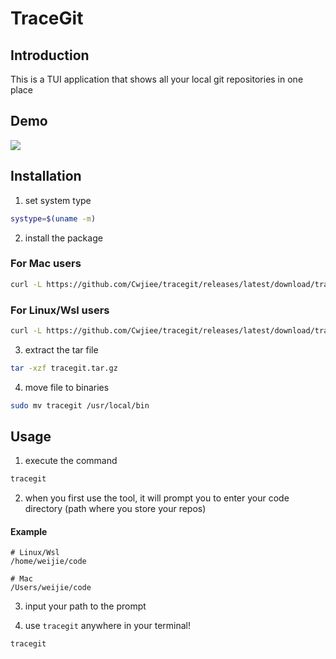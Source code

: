 # TraceGit

## Introduction
This is a TUI application that shows all your local git repositories in one place

## Demo
![](https://github.com/Cwjiee/tracegit/blob/main/tracegit_demo.gif)

## Installation

1. set system type

```bash
systype=$(uname -m)
```

2. install the package
### For Mac users
```bash
curl -L https://github.com/Cwjiee/tracegit/releases/latest/download/tracegit_Darwin_"$systype".tar.gz > tracegit.tar.gz
```
### For Linux/Wsl users
```bash
curl -L https://github.com/Cwjiee/tracegit/releases/latest/download/tracegit_Linux_"$systype".tar.gz > tracegit.tar.gz
```

3. extract the tar file
```bash
tar -xzf tracegit.tar.gz
```

4. move file to binaries
```bash
sudo mv tracegit /usr/local/bin
```
## Usage
1. execute the command
```bash
tracegit
```

2. when you first use the tool, it will prompt you to enter your code directory (path where you store your repos)

#### Example
```
# Linux/Wsl
/home/weijie/code

# Mac
/Users/weijie/code
```
3. input your path to the prompt

4. use `tracegit` anywhere in your terminal!

```bash
tracegit
```

